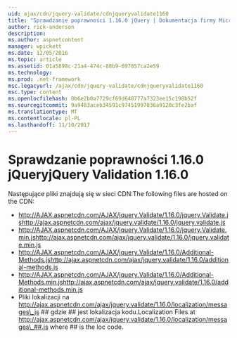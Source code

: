 ```yaml
---
uid: ajax/cdn/jquery-validate/cdnjqueryvalidate1160
title: "Sprawdzanie poprawności 1.16.0 jQuery | Dokumentacja firmy Microsoft"
author: rick-anderson
description: 
ms.author: aspnetcontent
manager: wpickett
ms.date: 12/05/2016
ms.topic: article
ms.assetid: 01a5898c-21a4-474c-88b9-697857ca2e59
ms.technology: 
ms.prod: .net-framework
msc.legacyurl: /ajax/cdn/jquery-validate/cdnjqueryvalidate1160
msc.type: content
ms.openlocfilehash: 0b6e2b0a7729cf69d648777a7323ee15c198b52f
ms.sourcegitcommit: 9a9483aceb34591c97451997036a9120c3fe2baf
ms.translationtype: MT
ms.contentlocale: pl-PL
ms.lasthandoff: 11/10/2017
---
```

<a name="jquery-validation-1160"></a><span data-ttu-id="6f831-102">Sprawdzanie poprawności 1.16.0 jQuery</span><span class="sxs-lookup"><span data-stu-id="6f831-102">jQuery Validation 1.16.0</span></span>
====================
<span data-ttu-id="6f831-103">Następujące pliki znajdują się w sieci CDN:</span><span class="sxs-lookup"><span data-stu-id="6f831-103">The following files are hosted on the CDN:</span></span>

- <span data-ttu-id="6f831-104">http://AJAX.aspnetcdn.com/AJAX/jquery.Validate/1.16.0/jquery.Validate.js</span><span class="sxs-lookup"><span data-stu-id="6f831-104">http://ajax.aspnetcdn.com/ajax/jquery.validate/1.16.0/jquery.validate.js</span></span>
- <span data-ttu-id="6f831-105">http://AJAX.aspnetcdn.com/AJAX/jquery.Validate/1.16.0/jquery.Validate.min.js</span><span class="sxs-lookup"><span data-stu-id="6f831-105">http://ajax.aspnetcdn.com/ajax/jquery.validate/1.16.0/jquery.validate.min.js</span></span>
- <span data-ttu-id="6f831-106">http://AJAX.aspnetcdn.com/AJAX/jquery.Validate/1.16.0/Additional-Methods.js</span><span class="sxs-lookup"><span data-stu-id="6f831-106">http://ajax.aspnetcdn.com/ajax/jquery.validate/1.16.0/additional-methods.js</span></span>
- <span data-ttu-id="6f831-107">http://AJAX.aspnetcdn.com/AJAX/jquery.Validate/1.16.0/Additional-Methods.min.js</span><span class="sxs-lookup"><span data-stu-id="6f831-107">http://ajax.aspnetcdn.com/ajax/jquery.validate/1.16.0/additional-methods.min.js</span></span>
- <span data-ttu-id="6f831-108">Pliki lokalizacji na http://ajax.aspnetcdn.com/ajax/jquery.validate/1.16.0/localization/messages\_js ## gdzie ## jest lokalizacja kodu.</span><span class="sxs-lookup"><span data-stu-id="6f831-108">Localization Files at http://ajax.aspnetcdn.com/ajax/jquery.validate/1.16.0/localization/messages\_##.js where ## is the loc code.</span></span>
